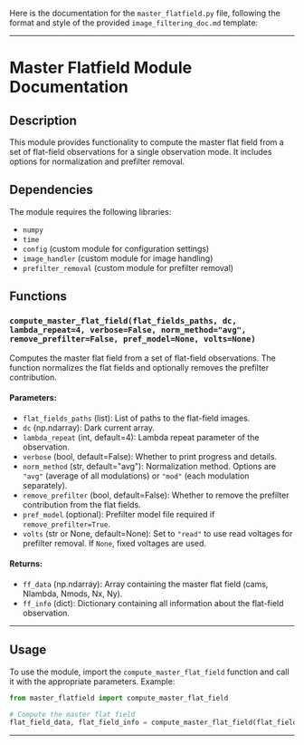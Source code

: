 Here is the documentation for the `master_flatfield.py` file, following the format and style of the provided `image_filtering_doc.md` template:

---

# Master Flatfield Module Documentation

## Description
This module provides functionality to compute the master flat field from a set of flat-field observations for a single observation mode. It includes options for normalization and prefilter removal.

## Dependencies
The module requires the following libraries:

- `numpy`
- `time`
- `config` (custom module for configuration settings)
- `image_handler` (custom module for image handling)
- `prefilter_removal` (custom module for prefilter removal)

## Functions

### `compute_master_flat_field(flat_fields_paths, dc, lambda_repeat=4, verbose=False, norm_method="avg", remove_prefilter=False, pref_model=None, volts=None)`

Computes the master flat field from a set of flat-field observations. The function normalizes the flat fields and optionally removes the prefilter contribution.

#### Parameters:
- `flat_fields_paths` (list): List of paths to the flat-field images.
- `dc` (np.ndarray): Dark current array.
- `lambda_repeat` (int, default=4): Lambda repeat parameter of the observation.
- `verbose` (bool, default=False): Whether to print progress and details.
- `norm_method` (str, default="avg"): Normalization method. Options are `"avg"` (average of all modulations) or `"mod"` (each modulation separately).
- `remove_prefilter` (bool, default=False): Whether to remove the prefilter contribution from the flat fields.
- `pref_model` (optional): Prefilter model file required if `remove_prefilter=True`.
- `volts` (str or None, default=None): Set to `"read"` to use read voltages for prefilter removal. If `None`, fixed voltages are used.

#### Returns:
- `ff_data` (np.ndarray): Array containing the master flat field (cams, Nlambda, Nmods, Nx, Ny).
- `ff_info` (dict): Dictionary containing all information about the flat-field observation.

---

## Usage

To use the module, import the `compute_master_flat_field` function and call it with the appropriate parameters. Example:

```python
from master_flatfield import compute_master_flat_field

# Compute the master flat field
flat_field_data, flat_field_info = compute_master_flat_field(flat_fields_paths, dc, verbose=True, remove_prefilter=True, pref_model="prefilter_model.pkl")
```

---
